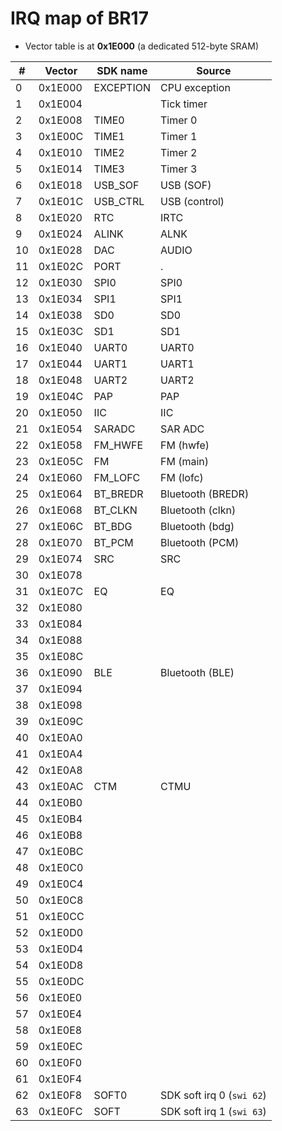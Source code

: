 # IRQ map of BR17

- Vector table is at **0x1E000** (a dedicated 512-byte SRAM)

| #  | Vector  | SDK name  | Source                    |
|----|---------|-----------|---------------------------|
|  0 | 0x1E000 | EXCEPTION | CPU exception             |
|  1 | 0x1E004 |           | Tick timer                |
|  2 | 0x1E008 | TIME0     | Timer 0                   |
|  3 | 0x1E00C | TIME1     | Timer 1                   |
|  4 | 0x1E010 | TIME2     | Timer 2                   |
|  5 | 0x1E014 | TIME3     | Timer 3                   |
|  6 | 0x1E018 | USB_SOF   | USB (SOF)                 |
|  7 | 0x1E01C | USB_CTRL  | USB (control)             |
|  8 | 0x1E020 | RTC       | IRTC                      |
|  9 | 0x1E024 | ALINK     | ALNK                      |
| 10 | 0x1E028 | DAC       | AUDIO                     |
| 11 | 0x1E02C | PORT      | .                         |
| 12 | 0x1E030 | SPI0      | SPI0                      |
| 13 | 0x1E034 | SPI1      | SPI1                      |
| 14 | 0x1E038 | SD0       | SD0                       |
| 15 | 0x1E03C | SD1       | SD1                       |
| 16 | 0x1E040 | UART0     | UART0                     |
| 17 | 0x1E044 | UART1     | UART1                     |
| 18 | 0x1E048 | UART2     | UART2                     |
| 19 | 0x1E04C | PAP       | PAP                       |
| 20 | 0x1E050 | IIC       | IIC                       |
| 21 | 0x1E054 | SARADC    | SAR ADC                   |
| 22 | 0x1E058 | FM_HWFE   | FM (hwfe)                 |
| 23 | 0x1E05C | FM        | FM (main)                 |
| 24 | 0x1E060 | FM_LOFC   | FM (lofc)                 |
| 25 | 0x1E064 | BT_BREDR  | Bluetooth (BREDR)         |
| 26 | 0x1E068 | BT_CLKN   | Bluetooth (clkn)          |
| 27 | 0x1E06C | BT_BDG    | Bluetooth (bdg)           |
| 28 | 0x1E070 | BT_PCM    | Bluetooth (PCM)           |
| 29 | 0x1E074 | SRC       | SRC                       |
| 30 | 0x1E078 |           |                           |
| 31 | 0x1E07C | EQ        | EQ                        |
| 32 | 0x1E080 |           |                           |
| 33 | 0x1E084 |           |                           |
| 34 | 0x1E088 |           |                           |
| 35 | 0x1E08C |           |                           |
| 36 | 0x1E090 | BLE       | Bluetooth (BLE)           |
| 37 | 0x1E094 |           |                           |
| 38 | 0x1E098 |           |                           |
| 39 | 0x1E09C |           |                           |
| 40 | 0x1E0A0 |           |                           |
| 41 | 0x1E0A4 |           |                           |
| 42 | 0x1E0A8 |           |                           |
| 43 | 0x1E0AC | CTM       | CTMU                      |
| 44 | 0x1E0B0 |           |                           |
| 45 | 0x1E0B4 |           |                           |
| 46 | 0x1E0B8 |           |                           |
| 47 | 0x1E0BC |           |                           |
| 48 | 0x1E0C0 |           |                           |
| 49 | 0x1E0C4 |           |                           |
| 50 | 0x1E0C8 |           |                           |
| 51 | 0x1E0CC |           |                           |
| 52 | 0x1E0D0 |           |                           |
| 53 | 0x1E0D4 |           |                           |
| 54 | 0x1E0D8 |           |                           |
| 55 | 0x1E0DC |           |                           |
| 56 | 0x1E0E0 |           |                           |
| 57 | 0x1E0E4 |           |                           |
| 58 | 0x1E0E8 |           |                           |
| 59 | 0x1E0EC |           |                           |
| 60 | 0x1E0F0 |           |                           |
| 61 | 0x1E0F4 |           |                           |
| 62 | 0x1E0F8 | SOFT0     | SDK soft irq 0 (`swi 62`) |
| 63 | 0x1E0FC | SOFT      | SDK soft irq 1 (`swi 63`) |
